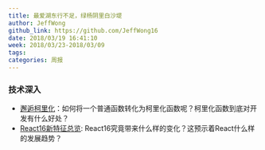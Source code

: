 ```yaml
---
title: 最爱湖东行不足，绿杨阴里白沙堤
author: JeffWong
github_link: https://github.com/JeffWong16
date: 2018/03/19 16:41:10
week: 2018/03/23-2018/03/09
tags:
categories: 周报
---
```



### 技术深入
- [邂逅柯里化](https://segmentfault.com/a/1190000008263193)：如何将一个普通函数转化为柯里化函数呢？柯里化函数到底对开发有什么好处？
- [React16新特征总览](https://zhuanlan.zhihu.com/p/34604934): React16究竟带来什么样的变化？这预示着React什么样的发展趋势？

